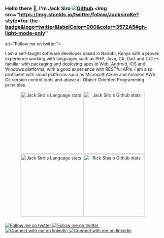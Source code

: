 ### Hello there 👋, I'm Jack Siro [![Github](https://img.shields.io/github/followers/JacksiroKe?label=Follow&style=social)](https://github.com/JacksiroKe) <img src="https://img.shields.io/twitter/follow/JacksiroKe?style=for-the-badge&logo=twitter&labelColor=000&color=3572A5#gh-light-mode-only"
alt="Follow me on twitter">

I am a self-taught software developer based in Nairobi, Kenya with a proven experience working with languages such as
PHP, Java, C#, Dart and C/C++ familiar with packaging and deploying apps in Web, Android, iOS and Windows platforms,
with a good experience with RESTful APIs. I am also proficient with cloud platforms such as Microsoft Azure and Amazon
AWS, Git version control tools and above all Object-Oriented Programming principles.

<!-- Light Mode -->
<div align="center">
    <a href="https://github.com/JacksiroKe/github-readme-stats#gh-light-mode-only">
        <img height=200
            src="https://github-readme-stats-git-master-rstaa-rickstaa.vercel.app/api/top-langs/?username=JacksiroKe&layout=compact&langs_count=10&hide_border=1&role=OWNER,COLLABORATOR#gh-light-mode-only"
            alt="Jack Siro's Language stats" />
    </a>
    <a href="https://github.com/JacksiroKe/github-readme-stats#gh-light-mode-only">
        <img height=200
            src="https://github-readme-stats-git-master-rstaa-rickstaa.vercel.app/api?username=JacksiroKe&show_icons=true&count_private=true&line_height=28&hide_border=1&include_all_commits=true&card_width=450&role=OWNER,COLLABORATOR&exclude_repo=github-readme-stats#gh-light-mode-only"
            alt="Jack Siro's Github stats" />
    </a>
</div>

<!-- Dark Mode -->
<div align="center">
    <a href="https://github.com/JacksiroKe/github-readme-stats#gh-dark-mode-only">
        <img height=200
            src="https://github-readme-stats-git-master-rstaa-rickstaa.vercel.app/api/top-langs/?username=JacksiroKe&layout=compact&langs_count=10&hide_border=1&role=OWNER,COLLABORATOR&theme=dark&bg_color=000000#gh-dark-mode-only"
            alt="Jack Siro's Language stats" />
    </a>
    <a href="https://github.com/JacksiroKe/github-readme-stats#gh-dark-mode-only">
        <img height=200
            src="https://github-readme-stats-git-master-rstaa-rickstaa.vercel.app/api?username=JacksiroKe&show_icons=true&count_private=true&line_height=28&hide_border=1&include_all_commits=true&card_width=450&role=OWNER,COLLABORATOR&exclude_repo=github-readme-stats&theme=dark&bg_color=000000#gh-dark-mode-only"
            alt="Rick Staa's Github stats" />
    </a>
</div>

<br />

<!-- Social button 1 -->
<!-- Light Mode -->
<div>
    <!-- Social button 2 -->
    <!-- Light Mode -->
    <a href="https://twitter.com/intent/follow?screen_name=JacksiroKe#gh-light-mode-only">
        <img src="https://img.shields.io/twitter/follow/JacksiroKe?style=for-the-badge&logo=twitter&labelColor=000&color=3572A5#gh-light-mode-only"
            alt="Follow me on twitter">
    </a>
    <!-- Dark Mode -->
    <a href="https://twitter.com/intent/follow?screen_name=JacksiroKe#gh-dark-mode-only">
        <img src="https://img.shields.io/twitter/follow/JacksiroKe?style=for-the-badge&logo=twitter&labelColor=000&color=FFF#gh-dark-mode-only"
            alt="Follow me on twitter">
    </a>
    &nbsp;
    <!-- Social button 4 -->
    <!-- Light Mode -->
    <a href="https://www.linkedin.com/in/JacksiroKe#gh-light-mode-only">
        <img src="https://img.shields.io/badge/LinkedIn-3572A5?style=for-the-badge&logo=linkedin&logoColor=white#gh-light-mode-only"
            alt="Connect with me on linkedin">
    </a>
    <!-- Dark Mode -->
    <a href="https://www.linkedin.com/in/JacksiroKe#gh-dark-mode-only">
        <img src="https://img.shields.io/badge/LinkedIn-ffffff?style=for-the-badge&logo=linkedin&logoColor=0690FA#gh-dark-mode-only"
            alt="Connect with me on linkedin">
    </a>
</div>
